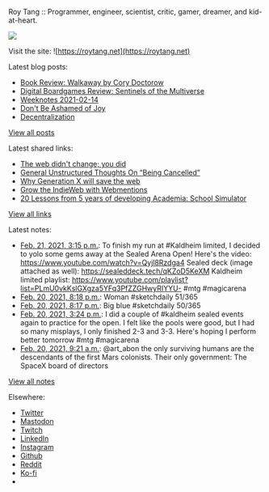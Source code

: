 Roy Tang :: Programmer, engineer, scientist, critic, gamer, dreamer, and kid-at-heart.

![](https://roytang.net/static/img/profile.jpg)

Visit the site: ![https://roytang.net](https://roytang.net)

Latest blog posts:

- [Book Review: Walkaway by Cory Doctorow](https://roytang.net/2021/02/walkaway/)
- [Digital Boardgames Review: Sentinels of the Multiverse](https://roytang.net/2021/02/sentinels-multiverse/)
- [Weeknotes 2021-02-14](https://roytang.net/2021/02/weeknotes-2021-02-14/)
- [Don&#x27;t Be Ashamed of Joy](https://roytang.net/2021/02/dont-be-ashamed-of-joy/)
- [Decentralization](https://roytang.net/2021/02/decentralization/)

[View all posts](https://roytang.net/blog)

Latest shared links:

- [The web didn&#x27;t change; you did](https://roytang.net/2021/02/the-web-didnt-change-you-did/)
- [General Unstructured Thoughts On “Being Cancelled”](https://roytang.net/2021/02/general-unstructured-thoughts-on-being-cancelled/)
- [Why Generation X will save the web](https://roytang.net/2021/02/why-generation-x-will-save-the-web/)
- [Grow the IndieWeb with Webmentions](https://roytang.net/2021/01/grow-the-indieweb-with-webmentions/)
- [20 Lessons from 5 years of developing Academia: School Simulator](https://roytang.net/2021/01/20-lessons-from-5-years-of-developing-academia-school-simulator/)

[View all links](https://roytang.net/links)

Latest notes:

- [Feb. 21, 2021, 3:15 p.m.](https://roytang.net/2021/02/1363386731240726533/): To finish my run at #Kaldheim limited, I decided to yolo some gems away at the Sealed Arena Open! Here&#x27;s the video: https://www.youtube.com/watch?v=Qyjl8Rzdga4 Sealed deck (image attached as well): https://sealeddeck.tech/qKZoD5KeXM Kaldheim limited playlist: https://www.youtube.com/playlist?list=PLmU0vkKslGXgza5YFq3PfZZGHwyRIYYU- #mtg #magicarena
- [Feb. 20, 2021, 8:18 p.m.](https://roytang.net/2021/02/1363100652730085378/): Woman #sketchdaily 51/365
- [Feb. 20, 2021, 8:17 p.m.](https://roytang.net/2021/02/1363100526896906242/): Big blue #sketchdaily 50/365
- [Feb. 20, 2021, 3:24 p.m.](https://roytang.net/2021/02/1363026665819938819/): I did a couple of #kaldheim sealed events again to practice for the open. I felt like the pools were good, but I had so many misplays, I only finished 2-3 and 3-3. Here&#x27;s hoping I perform better tomorrow #mtg #magicarena
- [Feb. 20, 2021, 9:21 a.m.](https://roytang.net/2021/02/1362935326239465472/): @art_abon the only surviving humans are the descendants of the first Mars colonists. Their only government: The SpaceX board of directors

[View all notes](https://roytang.net/notes)

Elsewhere:

- [Twitter](https://twitter.com/roytang)
- [Mastodon](https://mastodon.technology/@roytang)
- [Twitch](https://twitch.tv/twitchyroy)
- [LinkedIn](https://www.linkedin.com/in/roytang)
- [Instagram](https://instagram.com/roytang0400)
- [Github](https://github.com/roytang)
- [Reddit](https://reddit.com/u/hungryroy)
- [Ko-fi](https://ko-fi.com/roytang)
- [](mailto:hello@roytang.net)